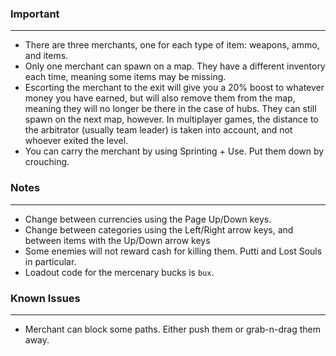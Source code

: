 ### Important
---
- There are three merchants, one for each type of item: weapons, ammo, and items.
- Only one merchant can spawn on a map. They have a different inventory each time, meaning some items may be missing.
- Escorting the merchant to the exit will give you a 20% boost to whatever money you have earned, but will also remove them from the map, meaning they will no longer be there in the case of hubs. They can still spawn on the next map, however. In multiplayer games, the distance to the arbitrator (usually team leader) is taken into account, and not whoever exited the level.
- You can carry the merchant by using Sprinting + Use. Put them down by crouching.

### Notes
---
- Change between currencies using the Page Up/Down keys.
- Change between categories using the Left/Right arrow keys, and between items with the Up/Down arrow keys
- Some enemies will not reward cash for killing them. Putti and Lost Souls in particular.
- Loadout code for the mercenary bucks is `bux`.

### Known Issues
---
- Merchant can block some paths. Either push them or grab-n-drag them away.
